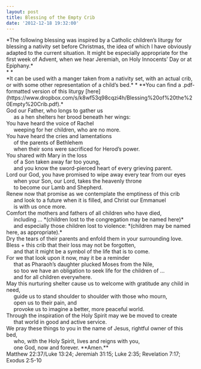 ```yaml
---
layout: post
title: Blessing of the Empty Crib
date: '2012-12-18 19:32:00'
---
```



<div><span>*The following blessing was inspired by a Catholic children’s liturgy for blessing a nativity set before Christmas, the idea of which I have obviously adapted to the current situation. It might be especially appropriate for the first week of Advent, when we hear Jeremiah, on Holy Innocents’ Day or at Epiphany.*</span></div><div><span>*  
*</span></div><div><span>*It can be used with a manger taken from a nativity set, with an actual crib, or with some other representation of a child’s bed.*</span>  
<span>*  
*</span><span>*You can find a .pdf-formatted version of this liturgy [here](https://www.dropbox.com/s/k8wf53q98cqzi4h/Blessing%20of%20the%20Empty%20Crib.pdf).*</span></div><div><span>  
</span></div><div><span>God our Father, who longs to gather us</span></div><div><span>     as a hen shelters her brood beneath her wings:</span></div><div><span>You have heard the voice of Rachel</span></div><div><span><span></span>     weeping for her children, who are no more.</span></div><div><span>You have heard the cries and lamentations</span></div><div><span><span></span>     of the parents of Bethlehem</span></div><div><span><span></span>     when their sons were sacrificed for Herod’s power.</span></div><div><span>You shared with Mary in the loss</span></div><div><span><span></span>     of a Son taken away far too young,</span></div><div><span><span></span>     and you know the sword-pierced heart of every grieving parent.</span></div><div><span></span></div><div><span>Lord our God, you have promised to wipe away every tear from our eyes</span></div><div><span><span></span>     when your Son, our Lord, takes the heavenly throne</span></div><div><span><span></span>     to become our Lamb and Shepherd.</span></div><div><span></span></div><div><span>Renew now that promise as we contemplate the emptiness of this crib</span></div><div><span><span></span>     and look to a future when it is filled, and Christ our Emmanuel</span></div><div><span><span></span>     is with us once more.</span></div><div><span></span></div><div><span>Comfort the mothers and fathers of all children who have died,</span></div><div><span><span></span>     including … *(children lost to the congregation may be named here)*</span></div><div><span><span></span>     and especially those children lost to violence: *(children may be named here, as appropriate).*</span></div><div><span>Dry the tears of their parents and enfold them in your surrounding love.</span></div><div><span></span></div><div><span>Bless + this crib that their loss may not be forgotten,</span></div><div><span><span></span>     and that it might be a symbol of the life that is to come.</span></div><div><span></span></div><div><span>For we that look upon it now, may it be a reminder</span></div><div><span><span></span>     that as Pharaoh’s daughter plucked Moses from the Nile,</span></div><div><span><span></span>     so too we have an obligation to seek life for the children of …</span></div><div><span><span></span>     and for all children everywhere.</span></div><div><span></span></div><div><span>May this nurturing shelter cause us to welcome with gratitude any child in need,</span></div><div><span><span></span>     guide us to stand shoulder to shoulder with those who mourn,</span></div><div><span><span></span>     open us to their pain, and</span></div><div><span><span></span>     provoke us to imagine a better, more peaceful world. </span></div><div><span>Through the inspiration of the Holy Spirit may we be moved to create</span></div><div><span><span></span>     that world in good and active service.</span></div><div><span></span></div><div><span>We pray these things to you in the name of Jesus, rightful owner of this bed,</span></div><div><span><span></span>     who, with the Holy Spirit, lives and reigns with you,</span></div><div><span><span></span>     one God, now and forever. **Amen.**</span></div><div><span></span></div><div><span>Matthew 22:37/Luke 13:24; Jeremiah 31:15; Luke 2:35; Revelation 7:17; Exodus 2:5-10</span></div>
